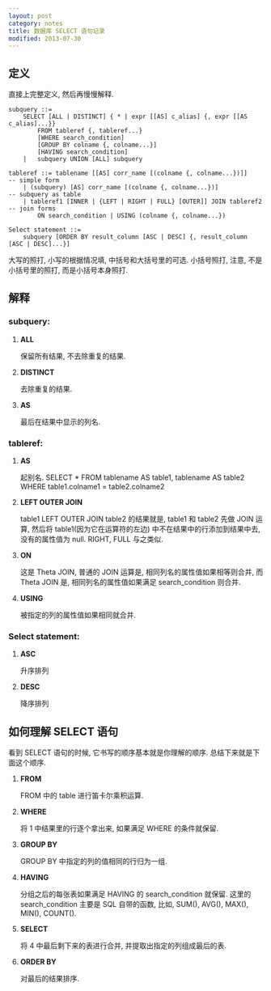 ```yaml
---
layout: post
category: notes
title: 数据库 SELECT 语句记录
modified: 2013-07-30
---
```

## 定义

直接上完整定义, 然后再慢慢解释.

    subquery ::=
        SELECT [ALL | DISTINCT] { * | expr [[AS] c_alias] {, expr [[AS c_alias]...}}
            FROM tableref {, tableref...}
            [WHERE search_condition]
            [GROUP BY colname {, colname...}]
            [HAVING search_condition]
        |   subquery UNION [ALL] subquery

    tableref ::= tablename [[AS] corr_name [(colname {, colname...})]]      -- simple form
        | (subquery) [AS] corr_name [(colname {, colname...})]              -- subquery as table
        | tableref1 [INNER | {LEFT | RIGHT | FULL} [OUTER]] JOIN tableref2  -- join forms
            ON search_condition | USING (colname {, colname...})

    Select statement ::=
        subquery [ORDER BY result_column [ASC | DESC] {, result_column [ASC | DESC]...}]

大写的照打, 小写的根据情况填, 中括号和大括号里的可选. 小括号照打, 注意, 不是小括号里的照打, 而是小括号本身照打.

## 解释

### subquery:

1. **ALL**

    保留所有结果, 不去除重复的结果.

2. **DISTINCT**

    去除重复的结果.

3. **AS**

    最后在结果中显示的列名.

### tableref:

1. **AS**

    起别名. SELECT * FROM tablename AS table1, tablename AS table2 WHERE table1.colname1 = table2.colname2

2. **LEFT OUTER JOIN**

    table1 LEFT OUTER JOIN table2 的结果就是, table1 和 table2 先做 JOIN 运算, 
然后将 table1(因为它在运算符的左边) 中不在结果中的行添加到结果中去, 没有的属性值为 null. RIGHT, FULL 与之类似.

3. **ON**

    这是 Theta JOIN, 普通的 JOIN 运算是, 相同列名的属性值如果相等则合并, 而 Theta JOIN 是, 相同列名的属性值如果满足 search_condition 则合并.

4. **USING**

    被指定的列的属性值如果相同就合并.

### Select statement:

1. **ASC**

    升序排列

2. **DESC**

    降序排列

## 如何理解 SELECT 语句

看到 SELECT 语句的时候, 它书写的顺序基本就是你理解的顺序. 总结下来就是下面这个顺序.

1. **FROM**

    FROM 中的 table 进行笛卡尔乘积运算.

2. **WHERE**

    将 1 中结果里的行逐个拿出来, 如果满足 WHERE 的条件就保留.

3. **GROUP BY**

    GROUP BY 中指定的列的值相同的行归为一组.

4. **HAVING**

    分组之后的每张表如果满足 HAVING 的 search_condition 就保留. 
这里的 search_condition 主要是 SQL 自带的函数, 比如, SUM(), AVG(), MAX(), MIN(), COUNT().

5. **SELECT**

    将 4 中最后剩下来的表进行合并, 并提取出指定的列组成最后的表.

6. **ORDER BY**

    对最后的结果排序.

